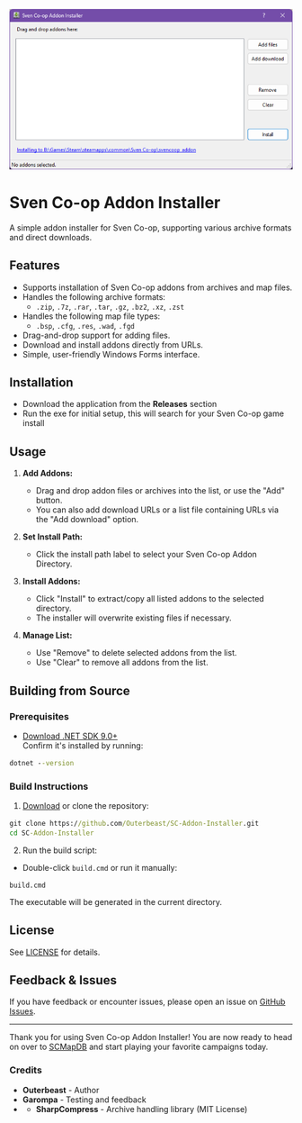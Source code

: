 ![alt text](https://github.com/Outerbeast/SC-Addon-Installer/blob/main/preview.png?raw=true)
# Sven Co-op Addon Installer

A simple addon installer for Sven Co-op, supporting various archive formats and direct downloads.

## Features

- Supports installation of Sven Co-op addons from archives and map files.
- Handles the following archive formats:
  - `.zip`, `.7z`, `.rar`, `.tar`, `.gz`, `.bz2`, `.xz`, `.zst`
- Handles the following map file types:
  - `.bsp`, `.cfg`, `.res`, `.wad`, `.fgd`
- Drag-and-drop support for adding files.
- Download and install addons directly from URLs.
- Simple, user-friendly Windows Forms interface.

## Installation
- Download the application from the **Releases** section
- Run the exe for initial setup, this will search for your Sven Co-op game install

## Usage

1. **Add Addons:**
   - Drag and drop addon files or archives into the list, or use the "Add" button.
   - You can also add download URLs or a list file containing URLs via the "Add download" option.

2. **Set Install Path:**
   - Click the install path label to select your Sven Co-op Addon Directory.

3. **Install Addons:**
   - Click "Install" to extract/copy all listed addons to the selected directory.
   - The installer will overwrite existing files if necessary.

4. **Manage List:**
   - Use "Remove" to delete selected addons from the list.
   - Use "Clear" to remove all addons from the list.

## Building from Source

### Prerequisites

- [Download .NET SDK 9.0+](https://dotnet.microsoft.com/en-us/download)  
  Confirm it's installed by running:

```cmd
dotnet --version
```

### Build Instructions
1. [Download](https://github.com/Outerbeast/SC-Addon-Installer/archive/refs/heads/main.zip) or clone the repository:

```cmd
git clone https://github.com/Outerbeast/SC-Addon-Installer.git
cd SC-Addon-Installer
```
2. Run the build script:
- Double-click `build.cmd` or run it manually:
```
build.cmd
```

The executable will be generated in the current directory.

## License

See [LICENSE](LICENSE) for details.

## Feedback & Issues

If you have feedback or encounter issues, please open an issue on [GitHub Issues](https://github.com/Outerbeast/SC-Addon-Installer/issues).

---

Thank you for using Sven Co-op Addon Installer!
You are now ready to head on over to [SCMapDB](http://scmapdb.wikidot.com/) and start playing your favorite campaigns today.

### Credits
- **Outerbeast** - Author
- **Garompa** - Testing and feedback
- - **SharpCompress** - Archive handling library (MIT License)